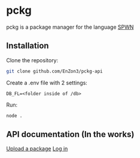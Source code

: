 # pckg

pckg is a package manager for the language [SPWN](https://github.com/Spu7Nix/SPWN-language)


## Installation

Clone the repository:
```bash
git clone github.com/EnZon3/pckg-api
```

Create a .env file with 2 settings:
```
DB_FL=<folder inside of /db>
```

Run:
```bash 
node .
```

## API documentation (In the works)

 [Upload a package](docs/upload.md)
 [Log in](docs/login.md)